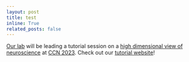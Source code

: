 ```yaml
---
layout: post
title: test
inline: True
related_posts: false
---
```


<a href="https://bonnerlab.org/">Our lab</a> will be leading a tutorial session on a <a href="https://2023.ccneuro.org/kt3.php">high dimensional view of neuroscience</a> at <a href="https://2023.ccneuro.org/">CCN 2023</a>. Check out our <a href="https://bonnerlab.github.io/ccn-tutorial/">tutorial website</a>!
